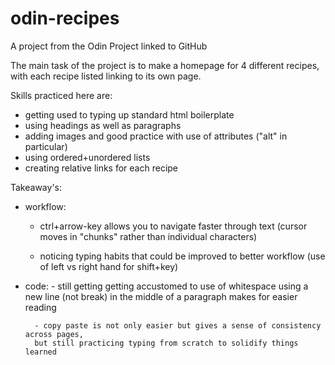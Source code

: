 # odin-recipes
A project from the Odin Project linked to GitHub

The main task of the project is to make a homepage for 4 different recipes, with each recipe listed linking to its own page. 

Skills practiced here are:
- getting used to typing up standard html boilerplate
- using headings as well as paragraphs
- adding images and good practice with use of attributes ("alt" in particular)
- using ordered+unordered lists
- creating relative links for each recipe

Takeaway's:
- workflow: 
    - ctrl+arrow-key allows you to navigate faster through text (cursor moves in "chunks" rather than individual characters)
    
    - noticing typing habits that could be improved to better workflow (use of left vs right hand for shift+key)

- code: 
        - still getting getting accustomed to use of whitespace
        using a new line (not break) in the middle of a paragraph makes for easier reading

        - copy paste is not only easier but gives a sense of consistency across pages,
        but still practicing typing from scratch to solidify things learned      